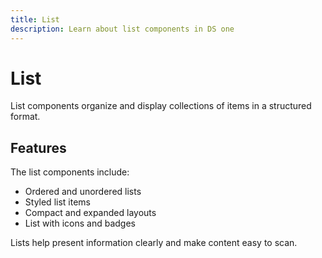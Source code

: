 ```yaml
---
title: List
description: Learn about list components in DS one
---
```


# List

List components organize and display collections of items in a structured format.

## Features

The list components include:

- Ordered and unordered lists
- Styled list items
- Compact and expanded layouts
- List with icons and badges

Lists help present information clearly and make content easy to scan.

